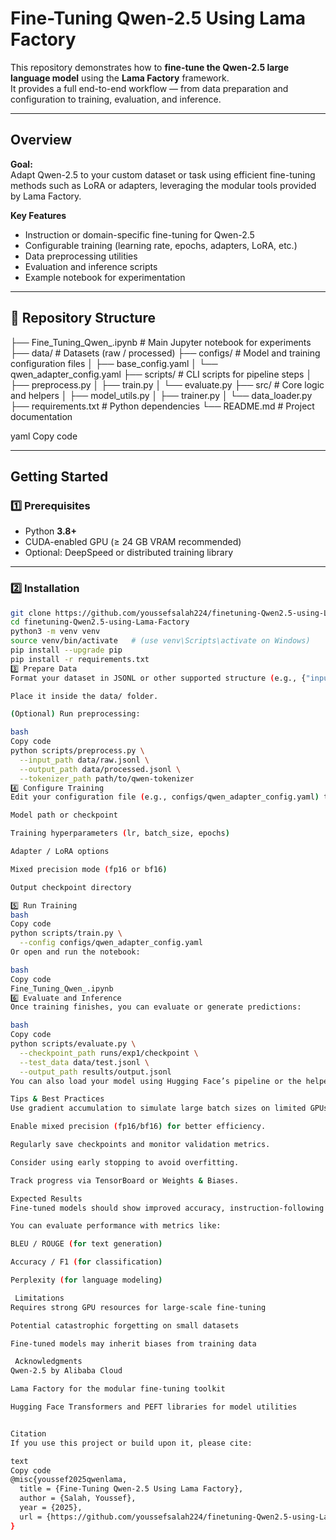 #  Fine-Tuning Qwen-2.5 Using Lama Factory

This repository demonstrates how to **fine-tune the Qwen-2.5 large language model** using the **Lama Factory** framework.  
It provides a full end-to-end workflow — from data preparation and configuration to training, evaluation, and inference.

---

##  Overview

**Goal:**  
Adapt Qwen-2.5 to your custom dataset or task using efficient fine-tuning methods such as LoRA or adapters, leveraging the modular tools provided by Lama Factory.

**Key Features**
-  Instruction or domain-specific fine-tuning for Qwen-2.5  
-  Configurable training (learning rate, epochs, adapters, LoRA, etc.)  
-  Data preprocessing utilities  
-  Evaluation and inference scripts  
-  Example notebook for experimentation  

---

## 📂 Repository Structure


├── Fine_Tuning_Qwen_.ipynb # Main Jupyter notebook for experiments
├── data/ # Datasets (raw / processed)
├── configs/ # Model and training configuration files
│ ├── base_config.yaml
│ └── qwen_adapter_config.yaml
├── scripts/ # CLI scripts for pipeline steps
│ ├── preprocess.py
│ ├── train.py
│ └── evaluate.py
├── src/ # Core logic and helpers
│ ├── model_utils.py
│ ├── trainer.py
│ └── data_loader.py
├── requirements.txt # Python dependencies
└── README.md # Project documentation

yaml
Copy code

---

##  Getting Started

### 1️⃣ Prerequisites
- Python **3.8+**
- CUDA-enabled GPU (≥ 24 GB VRAM recommended)
- Optional: DeepSpeed or distributed training library

---

### 2️⃣ Installation

```bash
git clone https://github.com/youssefsalah224/finetuning-Qwen2.5-using-Lama-Factory.git
cd finetuning-Qwen2.5-using-Lama-Factory
python3 -m venv venv
source venv/bin/activate   # (use venv\Scripts\activate on Windows)
pip install --upgrade pip
pip install -r requirements.txt
3️⃣ Prepare Data
Format your dataset in JSONL or other supported structure (e.g., {"input": "...", "output": "..."}).

Place it inside the data/ folder.

(Optional) Run preprocessing:

bash
Copy code
python scripts/preprocess.py \
  --input_path data/raw.jsonl \
  --output_path data/processed.jsonl \
  --tokenizer_path path/to/qwen-tokenizer
4️⃣ Configure Training
Edit your configuration file (e.g., configs/qwen_adapter_config.yaml) to define:

Model path or checkpoint

Training hyperparameters (lr, batch_size, epochs)

Adapter / LoRA options

Mixed precision mode (fp16 or bf16)

Output checkpoint directory

5️⃣ Run Training
bash
Copy code
python scripts/train.py \
  --config configs/qwen_adapter_config.yaml
Or open and run the notebook:

bash
Copy code
Fine_Tuning_Qwen_.ipynb
6️⃣ Evaluate and Inference
Once training finishes, you can evaluate or generate predictions:

bash
Copy code
python scripts/evaluate.py \
  --checkpoint_path runs/exp1/checkpoint \
  --test_data data/test.jsonl \
  --output_path results/output.jsonl
You can also load your model using Hugging Face’s pipeline or the helper functions in src/model_utils.py.

Tips & Best Practices
Use gradient accumulation to simulate large batch sizes on limited GPUs.

Enable mixed precision (fp16/bf16) for better efficiency.

Regularly save checkpoints and monitor validation metrics.

Consider using early stopping to avoid overfitting.

Track progress via TensorBoard or Weights & Biases.

Expected Results
Fine-tuned models should show improved accuracy, instruction-following ability, or domain relevance compared to the base Qwen-2.5 model.

You can evaluate performance with metrics like:

BLEU / ROUGE (for text generation)

Accuracy / F1 (for classification)

Perplexity (for language modeling)

 Limitations
Requires strong GPU resources for large-scale fine-tuning

Potential catastrophic forgetting on small datasets

Fine-tuned models may inherit biases from training data

 Acknowledgments
Qwen-2.5 by Alibaba Cloud

Lama Factory for the modular fine-tuning toolkit

Hugging Face Transformers and PEFT libraries for model utilities


Citation
If you use this project or build upon it, please cite:

text
Copy code
@misc{youssef2025qwenlama,
  title = {Fine-Tuning Qwen-2.5 Using Lama Factory},
  author = {Salah, Youssef},
  year = {2025},
  url = {https://github.com/youssefsalah224/finetuning-Qwen2.5-using-Lama-Factory}
}

